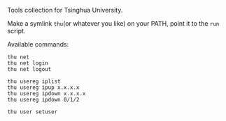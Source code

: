 Tools collection for Tsinghua University.

Make a symlink ``thu``(or whatever you like) on your PATH, point it to the ``run`` script.

Available commands:

    thu net
    thu net login
    thu net logout

    thu usereg iplist
    thu usereg ipup x.x.x.x
    thu usereg ipdown x.x.x.x
    thu usereg ipdown 0/1/2

    thu user setuser
